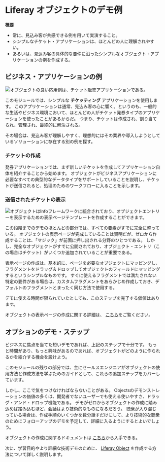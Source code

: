# Liferay オブジェクトのデモ例

**概要**

* 常に、見込み客が共感できる例を用いて実演すること。
* シンプルなチケット・アプリケーションは、ほとんどの人に理解されやすい。
* あるいは、見込み客の具体的な要件に沿ったシンプルなオブジェクト・アプリケーションの例を作成する。

## ビジネス・アプリケーションの例

![オブジェクトの良い応用例は、チケット販売アプリケーションである。](./example-object-demo/images/01.png)

このモジュールでは、シンプルな **チケッティング** アプリケーションを使用します。 このアプリケーションは通常、見込み客の心に響く。というのも、一般的な生活やビジネス環境において、ほとんどの人がチケット発券タイプのアプリケーションを使ったことがあるからだ。 つまり、チケットは作成され、割り当てられ、管理され、最終的に解決される。

その場合は、見込み客が理解しやすく、理想的にはその業界や導入しようとしているソリューションに存在する別の例を探す。

### チケットの作成

発券アプリケーションでは、まず新しいチケットを作成してアプリケーション自体を紹介することから始めます。 オブジェクトがビジネスアプリケーションに必要なすべての典型的なデータタイプをサポートしていることを説明し、チケットが送信されると、処理のためのワークフローに入ることを示します。

### 送信されたチケットの表示

![オブジェクトはInfoフレームワークに統合されており、オブジェクトエントリーを表示するための表示ページテンプレートを作成することができます。](./example-object-demo/images/02.png)

この段階までのデモのほとんどの部分では、すべての要素がすでに完全に整っている。 オブジェクトの表示ページが完成していることは賢明だが、ゼロから作成することは、「マジック」が前面に押し出される分野のひとつである。 しかし、完全なオブジェクトがすでに公開されており、オブジェクト・エントリ（この場合はチケット）がいくつか追加されていることが重要である。

表示ページの作成は、基本的に、ページを必要なオブジェクトにマッピングし、フラグメントをドラッグ＆ドロップしてオブジェクトのフィールドにマッピングするというシンプルなものです。 すぐに使えるフラグメントでは満たされない特定の要件がある場合は、カスタムフラグメントをあらかじめ作成しておき、デフォルトのフラグメントとまったく同じ方法で使用する。

デモに使える時間が限られていたとしても、このステップを完了する価値はあります。

オブジェクトの表示ページの作成に関する詳細は、 [こちら](https://learn.liferay.com/web/guest/w/dxp/building-applications/objects/displaying-object-entries#creating-display-page-templates-for-objects)をご覧ください。

## オプションのデモ・ステップ

ビジネスに焦点を当てた短いデモであれば、上記のステップで十分です。 もっと時間があり、もっと興味があるのであれば、オブジェクトがどのように作られるかを紹介する機会を設けよう。

このモジュールの残りの部分では、主にセールスエンジニアがオブジェクトの使用方法と作成方法を学ぶためのガイドとして、これらの追加ステップをカバーしています。

しかし、ここで気をつけなければならないことがある。 Objectsのデモンストレーションの価値の多くは、開発者でないユーザーでも使える使いやすさ、ドラッグ・アンド・ドロップ機能である。 デモがゼロからオブジェクトの作成に踏み込めば踏み込むほど、会話はより技術的なものになるだろう。 聴衆が入り混じっている場合は、作成手順のいくつかを数分話すだけにして、より技術的な聴衆のためにフォローアップのデモを予定して、詳細に入るようにするとよいでしょう。

オブジェクトの作成に関するドキュメントは [こちら](https://learn.liferay.com/web/guest/w/dxp/building-applications/objects/creating-and-managing-objects/creating-objects)から入手できる。

次に、学習目的やより詳細な技術デモのために、 [Liferay Object](./creating-objects.md) を作成する方法について詳しく説明します。
